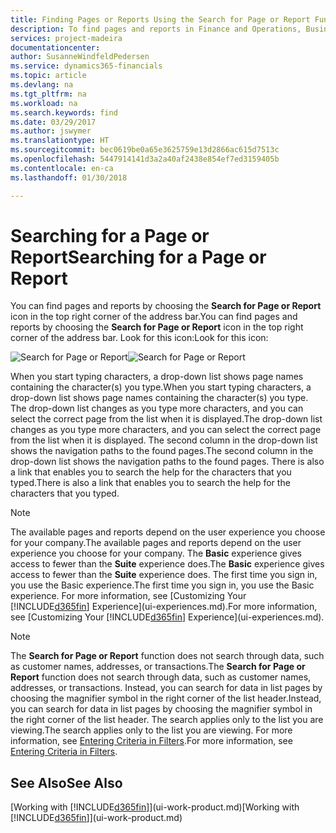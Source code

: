```yaml
---
title: Finding Pages or Reports Using the Search for Page or Report Function | Microsoft Docs
description: To find pages and reports in Finance and Operations, Business edition , you can use the Search for Page or Report feature.
services: project-madeira
documentationcenter: 
author: SusanneWindfeldPedersen
ms.service: dynamics365-financials
ms.topic: article
ms.devlang: na
ms.tgt_pltfrm: na
ms.workload: na
ms.search.keywords: find
ms.date: 03/29/2017
ms.author: jswymer
ms.translationtype: HT
ms.sourcegitcommit: bec0619be0a65e3625759e13d2866ac615d7513c
ms.openlocfilehash: 5447914141d3a2a40af2438e854ef7ed3159405b
ms.contentlocale: en-ca
ms.lasthandoff: 01/30/2018

---
```

# <a name="searching-for-a-page-or-report"></a><span data-ttu-id="9e10c-103">Searching for a Page or Report</span><span class="sxs-lookup"><span data-stu-id="9e10c-103">Searching for a Page or Report</span></span>
<span data-ttu-id="9e10c-104">You can find pages and reports by choosing the **Search for Page or Report** icon in the top right corner of the address bar.</span><span class="sxs-lookup"><span data-stu-id="9e10c-104">You can find pages and reports by choosing the **Search for Page or Report** icon in the top right corner of the address bar.</span></span> <span data-ttu-id="9e10c-105">Look for this icon:</span><span class="sxs-lookup"><span data-stu-id="9e10c-105">Look for this icon:</span></span>

<span data-ttu-id="9e10c-106">![Search for Page or Report](media/ui-search/search.png "Search for Page or Report")</span><span class="sxs-lookup"><span data-stu-id="9e10c-106">![Search for Page or Report](media/ui-search/search.png "Search for Page or Report")</span></span>

<span data-ttu-id="9e10c-107">When you start typing characters, a drop-down list shows page names containing the character(s) you type.</span><span class="sxs-lookup"><span data-stu-id="9e10c-107">When you start typing characters, a drop-down list shows page names containing the character(s) you type.</span></span> <span data-ttu-id="9e10c-108">The drop-down list changes as you type more characters, and you can select the correct page from the list when it is displayed.</span><span class="sxs-lookup"><span data-stu-id="9e10c-108">The drop-down list changes as you type more characters, and you can select the correct page from the list when it is displayed.</span></span> <span data-ttu-id="9e10c-109">The second column in the drop-down list shows the navigation paths to the found pages.</span><span class="sxs-lookup"><span data-stu-id="9e10c-109">The second column in the drop-down list shows the navigation paths to the found pages.</span></span> <span data-ttu-id="9e10c-110">There is also a link that enables you to search the help for the characters that you typed.</span><span class="sxs-lookup"><span data-stu-id="9e10c-110">There is also a link that enables you to search the help for the characters that you typed.</span></span>

> [!NOTE]  
>   <span data-ttu-id="9e10c-111">The available pages and reports depend on the user experience you choose for your company.</span><span class="sxs-lookup"><span data-stu-id="9e10c-111">The available pages and reports depend on the user experience you choose for your company.</span></span> <span data-ttu-id="9e10c-112">The **Basic** experience gives access to fewer than the **Suite** experience does.</span><span class="sxs-lookup"><span data-stu-id="9e10c-112">The **Basic** experience gives access to fewer than the **Suite** experience does.</span></span> <span data-ttu-id="9e10c-113">The first time you sign in, you use the Basic experience.</span><span class="sxs-lookup"><span data-stu-id="9e10c-113">The first time you sign in, you use the Basic experience.</span></span> <span data-ttu-id="9e10c-114">For more information, see [Customizing Your  [!INCLUDE[d365fin](includes/d365fin_md.md)] Experience](ui-experiences.md).</span><span class="sxs-lookup"><span data-stu-id="9e10c-114">For more information, see [Customizing Your  [!INCLUDE[d365fin](includes/d365fin_md.md)] Experience](ui-experiences.md).</span></span>

> [!NOTE]  
>   <span data-ttu-id="9e10c-115">The **Search for Page or Report** function does not search through data, such as customer names, addresses, or transactions.</span><span class="sxs-lookup"><span data-stu-id="9e10c-115">The **Search for Page or Report** function does not search through data, such as customer names, addresses, or transactions.</span></span> <span data-ttu-id="9e10c-116">Instead, you can search for data in list pages by choosing the magnifier symbol in the right corner of the list header.</span><span class="sxs-lookup"><span data-stu-id="9e10c-116">Instead, you can search for data in list pages by choosing the magnifier symbol in the right corner of the list header.</span></span> <span data-ttu-id="9e10c-117">The search applies only to the list you are viewing.</span><span class="sxs-lookup"><span data-stu-id="9e10c-117">The search applies only to the list you are viewing.</span></span> <span data-ttu-id="9e10c-118">For more information, see [Entering Criteria in Filters](ui-enter-criteria-filters.md).</span><span class="sxs-lookup"><span data-stu-id="9e10c-118">For more information, see [Entering Criteria in Filters](ui-enter-criteria-filters.md).</span></span>

## <a name="see-also"></a><span data-ttu-id="9e10c-119">See Also</span><span class="sxs-lookup"><span data-stu-id="9e10c-119">See Also</span></span>
<span data-ttu-id="9e10c-120">[Working with [!INCLUDE[d365fin](includes/d365fin_md.md)]](ui-work-product.md)</span><span class="sxs-lookup"><span data-stu-id="9e10c-120">[Working with [!INCLUDE[d365fin](includes/d365fin_md.md)]](ui-work-product.md)</span></span>

